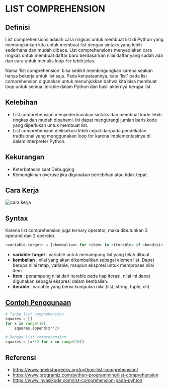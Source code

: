 # LIST COMPREHENSION

## Definisi 
List comprehensions adalah cara ringkas untuk membuat list di Python yang memungkinkan kita untuk membuat list dengan sintaks yang lebih sederhana dan mudah dibaca.
List comprehensions menyediakan cara ringkas untuk membuat daftar baru berdasarkan nilai daftar yang sudah ada dan cara untuk menulis loop `for` lebih jelas.
    
Nama 'list comprehension' bisa sedikit membingungkan karena seakan hanya bekerja untuk list saja. Pada kenyataannya, kata 'list' pada list comprehension digunakan untuk menunjukkan bahwa kita bisa membuat loop untuk semua iterable dalam Python dan hasil akhirnya berupa list.

## Kelebihan
- List comprehension menyederhanakan sintaks dan membuat kode lebih ringkas dan mudah dipahami. Ini dapat mengurangi jumlah baris kode yang diperlukan untuk membuat list.
- List comprehension dieksekusi lebih cepat daripada pendekatan tradisional yang menggunakan loop for karena implementasinya di dalam interpreter Python. 

## Kekurangan
- Keterbatasan saat Debugging
- Kemungkinan overuse jika digunakan berlebihan atau tidak tepat.

## Cara Kerja
![cara kerja](https://www.programiz.com/sites/tutorial2program/files/python-working-of-list-comprehension.png)

## Syntax
Karena list comprehension juga ternary operator, maka dibutuhkan 3 operand dan 2 operator.
```python
<variable-target> = [<kembalian> for <item> in <iterable> if <kondisi>]
```

- **variable-target** : variable untuk menampung list yang telah dibuat.
- **kembalian**       : nilai yang akan dikembalikan sebagai elemen list. Dapat berupa nilai tetap, variable, maupun ekspresi untuk memproses nilai item.
- **item**            : penampung nilai dari iterable pada tiap iterasi, nilai ini dapat digunakan sebagai ekspresi dalam kembalian.
- **iterable**        : variable yang berisi kumpulan nilai (list, string, tuple, dll)

## [Contoh Penggunaan](./list_comprehension,py)
```python
# Tanpa list comprehension
squares = []
for x in range(10):
    squares.append(x**2)

# Dengan list comprehension
squares = [x**2 for x in range(10)]
```

## Referensi
- https://www.geeksforgeeks.org/python-list-comprehension/
- https://www.programiz.com/python-programming/list-comprehension
- https://www.invasikode.com/list-comprehension-pada-pyhton
